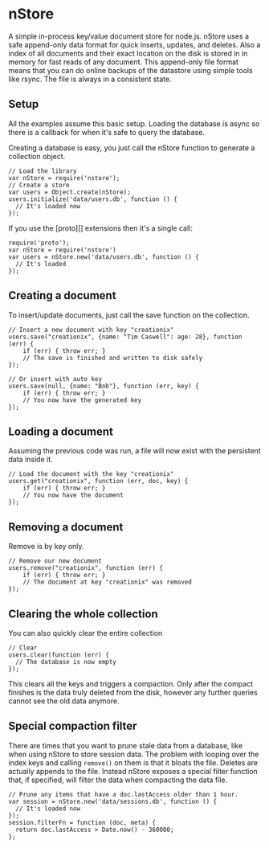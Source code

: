 # nStore

A simple in-process key/value document store for node.js. nStore uses a safe append-only data format for quick inserts, updates, and deletes.  Also a index of all documents and their exact location on the disk is stored in in memory for fast reads of any document.  This append-only file format means that you can do online backups of the datastore using simple tools like rsync.  The file is always in a consistent state.

## Setup

All the examples assume this basic setup. Loading the database is async so there is a callback for when it's safe to query the database.

Creating a database is easy, you just call the nStore function to generate a collection object.

    // Load the library
    var nStore = require('nstore');
    // Create a store
    var users = Object.create(nStore);
    users.initialize('data/users.db', function () {
      // It's loaded now
    });

If you use the [proto][] extensions then it's a single call:

    require('proto');
    var nStore = require('nstore')
    var users = nStore.new('data/users.db', function () {
      // It's loaded
    });

## Creating a document

To insert/update documents, just call the save function on the collection.

    // Insert a new document with key "creationix"
    users.save("creationix", {name: "Tim Caswell": age: 28}, function (err) {
        if (err) { throw err; }
        // The save is finished and written to disk safely
    });

    // Or insert with auto key
    users.save(null, {name: "Bob"}, function (err, key) {
        if (err) { throw err; }
        // You now have the generated key
    });

## Loading a document

Assuming the previous code was run, a file will now exist with the persistent data inside it.

    // Load the document with the key "creationix"
    users.get("creationix", function (err, doc, key) {
        if (err) { throw err; }
        // You now have the document
    });


## Removing a document

Remove is by key only.

    // Remove our new document
    users.remove("creationix", function (err) {
        if (err) { throw err; }
        // The document at key "creationix" was removed
    });

## Clearing the whole collection

You can also quickly clear the entire collection

    // Clear
    users.clear(function (err) {
      // The database is now empty
    });

This clears all the keys and triggers a compaction.  Only after the compact finishes is the data truly deleted from the disk, however any further queries cannot see the old data anymore.

## Special compaction filter

There are times that you want to prune stale data from a database, like when using nStore to store session data.  The problem with looping over the index keys and calling `remove()` on them is that it bloats the file. Deletes are actually appends to the file.  Instead nStore exposes a special filter function that, if specified, will filter the data when compacting the data file.

    // Prune any items that have a doc.lastAccess older than 1 hour.
    var session = nStore.new('data/sessions.db', function () {
      // It's loaded now
    });
    session.filterFn = function (doc, meta) {
      return doc.lastAccess > Date.now() - 360000;
    };

